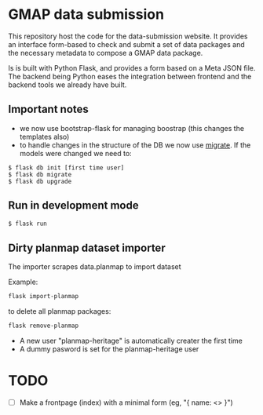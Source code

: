 

# GMAP data submission

This repository host the code for the data-submission website.
It provides an interface form-based to check and submit a set of data packages 
and the necessary metadata to compose a GMAP data package.

Is is built with Python Flask, and provides a form based on a Meta JSON file.
The backend being Python eases the integration between frontend and the backend
tools we already have built.


## Important notes
- we now use bootstrap-flask for managing boostrap (this changes the templates also)
- to handle changes in the structure of the DB we now use [migrate](https://github.com/miguelgrinberg/Flask-Migrate). If the models were changed we need to:

```
$ flask db init [first time user]
$ flask db migrate
$ flask db upgrade
```

## Run in development mode

```bash
$ flask run
```


## Dirty planmap dataset importer
The importer scrapes data.planmap to import dataset

Example:
```bash
flask import-planmap
```

to delete all planmap packages:
```bash
flask remove-planmap
```

- A new user "planmap-heritage" is automatically creater the first time
- A dummy pasword is set for the planmap-heritage user




# TODO

- [ ] Make a frontpage (index) with a minimal form (eg, "{ name: <> }")

